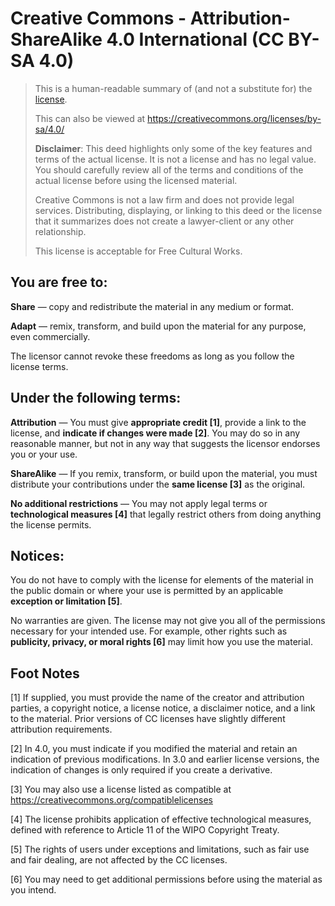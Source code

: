 Creative Commons - Attribution-ShareAlike 4.0 International (CC BY-SA 4.0)
==========================================================================


> This is a human-readable summary of (and not a substitute for) the
> [license](https://creativecommons.org/licenses/by-sa/4.0/legalcode).
>
> This can also be viewed at https://creativecommons.org/licenses/by-sa/4.0/
>
> **Disclaimer**:
> This deed highlights only some of the key features and terms of the actual
> license. It is not a license and has no legal value. You should carefully
> review all of the terms and conditions of the actual license before using the
> licensed material.
>
> Creative Commons is not a law firm and does not provide legal services.
> Distributing, displaying, or linking to this deed or the license that it
> summarizes does not create a lawyer-client or any other relationship.
>
> This license is acceptable for Free Cultural Works.


You are free to:
----------------

**Share** — copy and redistribute the material in any medium or format.

**Adapt** — remix, transform, and build upon the material for any purpose, even
commercially.

The licensor cannot revoke these freedoms as long as you follow the license
terms.


Under the following terms:
--------------------------

**Attribution** — You must give **appropriate credit [1]**, provide a link to
the license, and **indicate if changes were made [2]**. You may do so in any
reasonable manner, but not in any way that suggests the licensor endorses you or
your use.

**ShareAlike** — If you remix, transform, or build upon the material, you must
distribute your contributions under the **same license [3]** as the original.

**No additional restrictions** — You may not apply legal terms or
**technological measures [4]** that legally restrict others from doing anything
the license permits.


Notices:
--------

You do not have to comply with the license for elements of the material in the
public domain or where your use is permitted by an applicable **exception or
limitation [5]**.

No warranties are given. The license may not give you all of the permissions
necessary for your intended use. For example, other rights such as **publicity,
privacy, or moral rights [6]** may limit how you use the material.


Foot Notes
----------

[1] If supplied, you must provide the name of the creator and attribution
parties, a copyright notice, a license notice, a disclaimer notice, and a link
to the material. Prior versions of CC licenses have slightly different
attribution requirements.

[2] In 4.0, you must indicate if you modified the material and retain an
indication of previous modifications. In 3.0 and earlier license versions, the
indication of changes is only required if you create a derivative.

[3] You may also use a license listed as compatible at
https://creativecommons.org/compatiblelicenses

[4] The license prohibits application of effective technological measures,
defined with reference to Article 11 of the WIPO Copyright Treaty.

[5] The rights of users under exceptions and limitations, such as fair use and
fair dealing, are not affected by the CC licenses.

[6] You may need to get additional permissions before using the material as you
intend.
